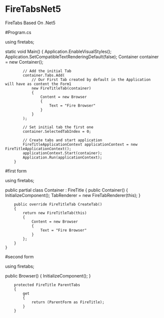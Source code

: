 # FireTabsNet5
FireTabs Based On .Net5


#Program.cs

using firetabs;

static void Main()
        {
            Application.EnableVisualStyles();
            Application.SetCompatibleTextRenderingDefault(false);
            Container container = new Container();

            // Add the initial Tab
            container.Tabs.Add(
                // Our First Tab created by default in the Application will have as content the Form1
                new FireTitleTab(container)
                {
                    Content = new Browser
                    {
                        Text = "Fire Browser"
                    }
                }
            );

            // Set initial tab the first one
            container.SelectedTabIndex = 0;

            // Create tabs and start application
            FireTitleApplicationContext applicationContext = new FireTitleApplicationContext();
            applicationContext.Start(container);
            Application.Run(applicationContext);
        }
        
#first form

using firetabs;

 public partial class Container : FireTitle
    {
        public Container()
        {
            InitializeComponent();
            TabRenderer = new FireTabRenderer(this);
        }

        public override FireTitleTab CreateTab()
        {
            return new FireTitleTab(this)
            {
                Content = new Browser
                {
                    Text = "Fire Browser"
                }
            };
        }
    }
    
#second form

using firetabs;

 public Browser()
        {
            InitializeComponent();
        }

        protected FireTitle ParentTabs
        {
            get
            {
                return (ParentForm as FireTitle);
            }
        }
